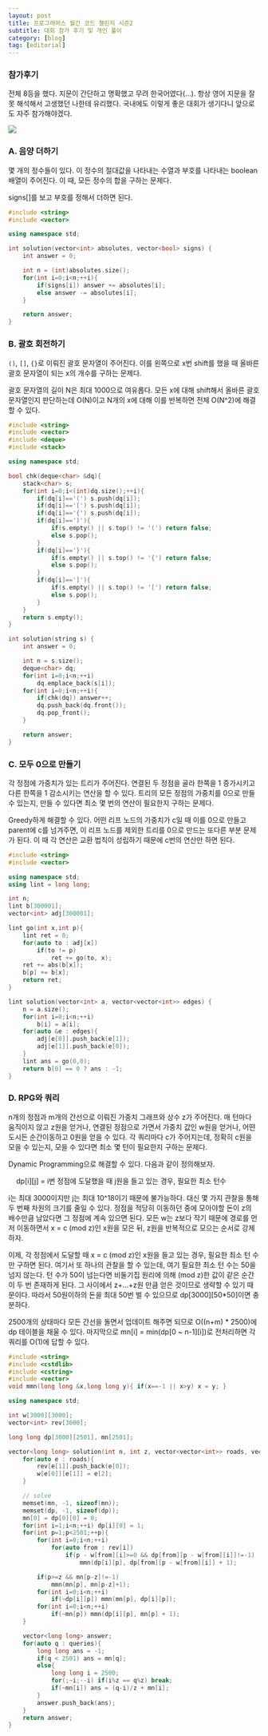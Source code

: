 ```yaml
---
layout: post
title: 프로그래머스 월간 코드 챌린지 시즌2
subtitle: 대회 참가 후기 및 개인 풀이
category: [blog]
tag: [editorial]
---
```


### 참가후기

전체 8등을 했다. 지문이 간단하고 명확했고 무려 한국어였다(...). 항상 영어 지문을 잘못 해석해서 고생했던 나한테 유리했다. 국내에도 이렇게 좋은 대회가 생기다니 앞으로도 자주 참가해야겠다.

![](../assets/image/2021-04-28-programmers-monthly-code-challenge-s2-april/screenshot1.png)

### A. 음양 더하기

몇 개의 정수들이 있다. 이 정수의 절대값을 나타내는 수열과 부호를 나타내는 boolean 배열이 주어진다. 이 때, 모든 정수의 합을 구하는 문제다.

signs[]를 보고 부호를 정해서 더하면 된다.

```cpp
#include <string>
#include <vector>

using namespace std;

int solution(vector<int> absolutes, vector<bool> signs) {
    int answer = 0;

    int n = (int)absolutes.size();
    for(int i=0;i<n;++i){
        if(signs[i]) answer += absolutes[i];
        else answer -= absolutes[i];
    }

    return answer;
}
```

### B. 괄호 회전하기

`()`, `[]`, `{}`로 이뤄진 괄호 문자열이 주어진다. 이를 왼쪽으로 x번 shift를 했을 때 올바른 괄호 문자열이 되는 x의 개수를 구하는 문제다.

괄호 문자열의 길이 N은 최대 1000으로 여유롭다. 모든 x에 대해 shift해서 올바른 괄호 문자열인지 판단하는데 O(N)이고 N개의 x에 대해 이를 반복하면 전체 O(N^2)에 해결할 수 있다.

```cpp
#include <string>
#include <vector>
#include <deque>
#include <stack>

using namespace std;

bool chk(deque<char> &dq){
    stack<char> s;
    for(int i=0;i<(int)dq.size();++i){
        if(dq[i]=='(') s.push(dq[i]);
        if(dq[i]=='[') s.push(dq[i]);
        if(dq[i]=='{') s.push(dq[i]);
        if(dq[i]==')'){
            if(s.empty() || s.top() != '(') return false;
            else s.pop();
        }
        if(dq[i]=='}'){
            if(s.empty() || s.top() != '{') return false;
            else s.pop();
        }
        if(dq[i]==']'){
            if(s.empty() || s.top() != '[') return false;
            else s.pop();
        }
    }
    return s.empty();
}

int solution(string s) {
    int answer = 0;

    int n = s.size();
    deque<char> dq;
    for(int i=0;i<n;++i)
        dq.emplace_back(s[i]);
    for(int i=0;i<n;++i){
        if(chk(dq)) answer++;
        dq.push_back(dq.front());
        dq.pop_front();
    }

    return answer;
}
```

### C. 모두 0으로 만들기

각 정점에 가중치가 있는 트리가 주어진다. 연결된 두 정점을 골라 한쪽을 1 증가시키고 다른 한쪽을 1 감소시키는 연산을 할 수 있다. 트리의 모든 정점의 가중치를 0으로 만들 수 있는지, 만들 수 있다면 최소 몇 번의 연산이 필요한지 구하는 문제다.

Greedy하게 해결할 수 있다. 어떤 리프 노드의 가중치가 c일 때 이를 0으로 만들고 parent에 c를 넘겨주면, 이 리프 노드를 제외한 트리를 0으로 만드는 또다른 부분 문제가 된다. 이 때 각 연산은 교환 법칙이 성립하기 때문에 c번의 연산만 하면 된다.

```cpp
#include <string>
#include <vector>

using namespace std;
using lint = long long;

int n;
lint b[300001];
vector<int> adj[300001];

lint go(int x,int p){
    lint ret = 0;
    for(auto to : adj[x])
        if(to != p)
            ret += go(to, x);
    ret += abs(b[x]);
    b[p] += b[x];
    return ret;
}

lint solution(vector<int> a, vector<vector<int>> edges) {
    n = a.size();
    for(int i=0;i<n;++i)
        b[i] = a[i];
    for(auto &e : edges){
        adj[e[0]].push_back(e[1]);
        adj[e[1]].push_back(e[0]);
    }
    lint ans = go(0,0);
    return b[0] == 0 ? ans : -1;
}
```

### D. RPG와 쿼리

n개의 정점과 m개의 간선으로 이뤄진 가중치 그래프와 상수 z가 주어진다. 매 턴마다 움직이지 않고 z원을 얻거나, 연결된 정점으로 가면서 가중치 값인 w원을 얻거나, 어떤 도시든 순간이동하고 0원을 얻을 수 있다. 각 쿼리마다 c가 주어지는데, 정확히 c원을 모을 수 있는지, 모을 수 있다면 최소 몇 턴이 필요한지 구하는 문제다.

Dynamic Programming으로 해결할 수 있다. 다음과 같이 정의해보자.

    dp[i][j] = i번 정점에 도달했을 때 j원을 들고 있는 경우, 필요한 최소 턴수

i는 최대 3000이지만 j는 최대 10^18이기 때문에 불가능하다. 대신 몇 가지 관찰을 통해 두 번째 차원의 크기를 줄일 수 있다. 정점을 적당히 이동하던 중에 모아야할 돈이 z의 배수만큼 남았다면 그 정점에 계속 있으면 된다. 모든 w는 z보다 작기 때문에 경로를 먼저 이동하면서 x = c (mod z)인 x원을 모은 뒤, z원을 반복적으로 모으는 순서로 강제하자.

이제, 각 정점에서 도달할 때 x = c (mod z)인 x원을 들고 있는 경우, 필요한 최소 턴 수만 구하면 된다. 여기서 또 하나의 관찰을 할 수 있는데, 여기 필요한 최소 턴 수는 50을 넘지 않는다. 턴 수가 50이 넘는다면 비둘기집 원리에 의해 (mod z)한 값이 같은 순간이 두 번 존재하게 된다. 그 사이에서 z+...+z원 만큼 얻은 것이므로 생략할 수 있기 때문이다. 따라서 50원이하의 돈을 최대 50번 벌 수 있으므로 dp[3000][50\*50]이면 충분하다.

2500개의 상태마다 모든 간선을 돌면서 업데이트 해주면 되므로 O((n+m) \* 2500)에 dp 테이블을 채울 수 있다. 마지막으로 mn[i] = min(dp[0 ~ n-1][i])로 전처리하면 각 쿼리를 O(1)에 답할 수 있다.

```cpp
#include <string>
#include <cstdlib>
#include <cstring>
#include <vector>
void mmn(long long &x,long long y){ if(x==-1 || x>y) x = y; }

using namespace std;

int w[3000][3000];
vector<int> rev[3000];

long long dp[3000][2501], mn[2501];

vector<long long> solution(int n, int z, vector<vector<int>> roads, vector<long long> queries) {
    for(auto e : roads){
        rev[e[1]].push_back(e[0]);
        w[e[0]][e[1]] = e[2];
    }

    // solve
    memset(mn, -1, sizeof(mn));
    memset(dp, -1, sizeof(dp));
    mn[0] = dp[0][0] = 0;
    for(int i=1;i<n;++i) dp[i][0] = 1;
    for(int p=1;p<2501;++p){
        for(int i=0;i<n;++i)
            for(auto from : rev[i])
                if(p - w[from][i]>=0 && dp[from][p - w[from][i]]!=-1)
                    mmn(dp[i][p], dp[from][p - w[from][i]] + 1);

        if(p>=z && mn[p-z]!=-1)
            mmn(mn[p], mn[p-z]+1);
        for(int i=0;i<n;++i)
            if(~dp[i][p]) mmn(mn[p], dp[i][p]);
        for(int i=0;i<n;++i)
            if(~mn[p]) mmn(dp[i][p], mn[p] + 1);
    }

    vector<long long> answer;
    for(auto q : queries){
        long long ans = -1;
        if(q < 2501) ans = mn[q];
        else{
            long long i = 2500;
            for(;~i;--i) if(i%z == q%z) break;
            if(~mn[i]) ans = (q-i)/z + mn[i];
        }
        answer.push_back(ans);
    }
    return answer;
}
```
